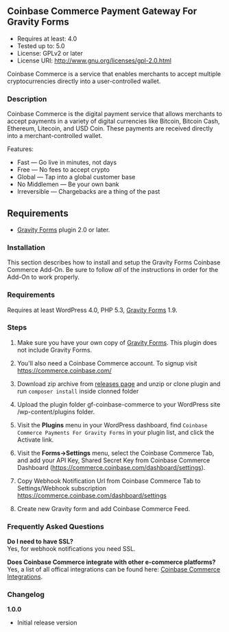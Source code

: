 **Coinbase Commerce Payment Gateway For Gravity Forms**
-------
* Requires at least: 4.0
* Tested up to: 5.0
* License: GPLv2 or later
* License URI: http://www.gnu.org/licenses/gpl-2.0.html

Coinbase Commerce is a service that enables merchants to accept multiple cryptocurrencies directly into a user-controlled wallet.

### Description

Coinbase Commerce is the digital payment service that allows merchants to accept payments in a variety of digital currencies like Bitcoin, Bitcoin Cash, Ethereum, Litecoin, and USD Coin. These payments are received directly into a merchant-controlled wallet.

Features:

* Fast — Go live in minutes, not days
* Free — No fees to accept crypto
* Global — Tap into a global customer base
* No Middlemen — Be your own bank
* Irreversible — Chargebacks are a thing of the past

**Requirements**
-------
* [Gravity Forms](https://www.gravityforms.com/) plugin 2.0 or later.

### Installation

This section describes how to install and setup the Gravity Forms Coinbase Commerce Add-On. Be sure to follow *all* of the instructions in order for the Add-On to work properly.

### Requirements

Requires at least WordPress 4.0, PHP 5.3, [Gravity Forms](https://rocketgenius.pxf.io/c/1212782/445235/7938) 1.9.

### Steps

1. Make sure you have your own copy of [Gravity Forms](https://www.gravityforms.com/). This plugin does not include Gravity Forms.

2. You'll also need a Coinbase Commerce account. To signup visit https://commerce.coinbase.com/

3. Download zip archive from [releases page](https://github.com/coinbase/coinbase-commerce-gravity-forms/releases) and unzip or clone plugin and run `composer install` inside clonned folder

4. Upload the plugin folder gf-coinbase-commerce to your WordPress site /wp-content/plugins folder.

5. Visit the **Plugins** menu in your WordPress dashboard, find `Coinbase Commerce Payments For Gravity Forms` in your plugin list, and click the Activate link.

6. Visit the **Forms->Settings** menu, select the Coinbase Commerce Tab, and add your API Key, Shared Secret Key from Coinbase Commerce Dashboard (https://commerce.coinbase.com/dashboard/settings).

7. Copy Webhook Notification Url from Coinbase Commerce Tab to Settings/Webhook subscription https://commerce.coinbase.com/dashboard/settings

8. Create new Gravity form and add Coinbase Commerce Feed.

### Frequently Asked Questions

**Do I need to have SSL?**  
Yes, for webhook notifications you need SSL.

**Does Coinbase Commerce integrate with other e-commerce platforms?**  
Yes, a list of all offical integrations can be found here: [Coinbase Commerce Integrations](https://commerce.coinbase.com/integrate).

### Changelog

**1.0.0**

* Initial release version
